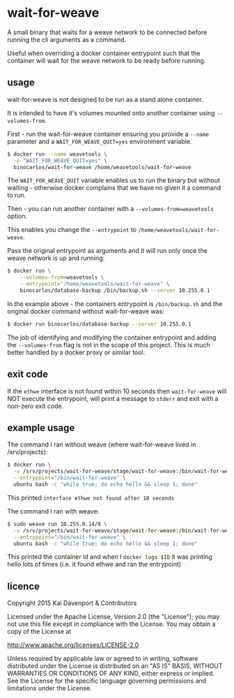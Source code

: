 # wait-for-weave

A small binary that waits for a weave network to be connected before running the cli arguments as a command.

Useful when overriding a docker container entrypoint such that the container will wait for the weave network to be ready before running.

## usage

wait-for-weave is not designed to be run as a stand alone container.

It is intended to have it's volumes mounted onto another container using `--volumes-from`.

First - run the wait-for-weave container ensuring you provide a `--name` parameter and a `WAIT_FOR_WEAVE_QUIT=yes` environment variable.

```bash
$ docker run --name weavetools \
  -e "WAIT_FOR_WEAVE_QUIT=yes" \
  binocarlos/wait-for-weave /home/weavetools/wait-for-weave
```

The `WAIT_FOR_WEAVE_QUIT` variable enables us to run the binary but without waiting - otherwise docker complains that we have no given it a command to run.

Then - you can run another container with a `--volumes-from=weavetools` option.

This enables you change the `--entrypoint` to `/home/weavetools/wait-for-weave`.

Pass the original entrypoint as arguments and it will run only once the weave network is up and running:

```bash
$ docker run \
    --volumes-from=weavetools \
    --entrypoint="/home/weavetools/wait-for-weave" \
    binocarlos/database-backup /bin/backup.sh --server 10.255.0.1
```

In the example above - the containers entrypoint is `/bin/backup.sh` and the original docker command without wait-for-weave was:

```bash
$ docker run binocarlos/database-backup --server 10.255.0.1
```

The job of identifying and modifying the container entrypoint and adding the `--volumes-from` flag is not in the scope of this project.  This is much better handled by a docker proxy or similar tool.

## exit code

If the `ethwe` interface is not found within 10 seconds then `wait-for-weave` will NOT execute the entrypoint, will print a message to `stderr` and exit with a non-zero exit code.

## example usage

The command I ran without weave (where wait-for-weave lived in /srv/projects):

```bash
$ docker run \
  -v /srv/projects/wait-for-weave/stage/wait-for-weave:/bin/wait-for-weave \
  --entrypoint="/bin/wait-for-weave" \
  ubuntu bash -c "while true; do echo hello && sleep 1; done"
```

This printed `interface ethwe not found after 10 seconds`

The command I ran with weave:

```bash
$ sudo weave run 10.255.0.14/8 \
  -v /srv/projects/wait-for-weave/stage/wait-for-weave:/bin/wait-for-weave \
  --entrypoint="/bin/wait-for-weave" \
  ubuntu bash -c "while true; do echo hello && sleep 1; done"
```

This printed the container id and when I `docker logs $ID` it was printing hello lots of times (i.e. it found ethwe and ran the entrypoint)

## licence

Copyright 2015 Kai Davenport & Contributors

Licensed under the Apache License, Version 2.0 (the "License"); you may not use this file except in compliance with the License.  You may obtain a copy of the License at

   http://www.apache.org/licenses/LICENSE-2.0

Unless required by applicable law or agreed to in writing, software distributed under the License is distributed on an "AS IS" BASIS, WITHOUT WARRANTIES OR CONDITIONS OF ANY KIND, either express or implied.  See the License for the specific language governing permissions and limitations under the License.